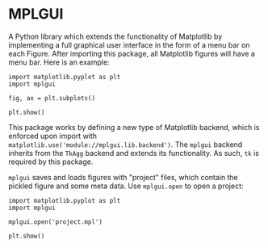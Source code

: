 # MPLGUI

A Python library which extends the functionality of Matplotlib by implementing a
full graphical user interface in the form of a menu bar on each Figure. After
importing this package, all Matplotlib figures will have a menu bar. Here is an
example:

```python3
import matplotlib.pyplot as plt
import mplgui

fig, ax = plt.subplots()

plt.show()
```

This package works by defining a new type of Matplotlib backend, which is
enforced upon import with `matplotlib.use('module://mplgui.lib.backend')`. The
`mplgui` backend inherits from the `TkAgg` backend and extends its
functionality. As such, `tk` is required by this package.

`mplgui` saves and loads figures with "project" files, which contain the pickled
figure and some meta data. Use `mplgui.open` to open a project:

```python3
import matplotlib.pyplot as plt
import mplgui

mplgui.open('project.mpl')

plt.show()
```

